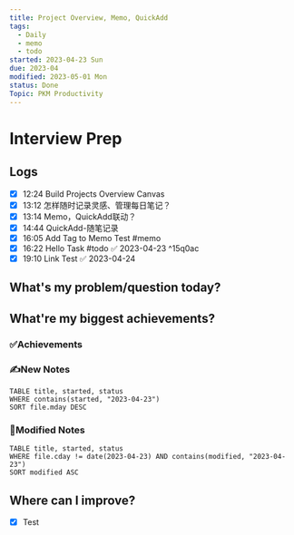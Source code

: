 ```yaml
---
title: Project Overview, Memo, QuickAdd
tags:
  - Daily
  - memo
  - todo
started: 2023-04-23 Sun
due: 2023-04
modified: 2023-05-01 Mon
status: Done
Topic: PKM Productivity
---
```

# Interview Prep
## Logs
- [x] 12:24 Build Projects Overview Canvas
- [x] 13:12 怎样随时记录灵感、管理每日笔记？
- [x] 13:14 Memo，QuickAdd联动？
- [x] 14:44 QuickAdd-随笔记录
- [x] 16:05 Add Tag to Memo Test #memo
- [x] 16:22 Hello Task #todo ✅ 2023-04-23 ^15q0ac
- [x] 19:10 Link Test ✅ 2023-04-24
## What's my problem/question today?

## What're my biggest achievements?
### ✅Achievements

### ✍️New Notes

```dataview
TABLE title, started, status
WHERE contains(started, "2023-04-23")
SORT file.mday DESC
```

### 📝Modified Notes

```dataview
TABLE title, started, status
WHERE file.cday != date(2023-04-23) AND contains(modified, "2023-04-23")
SORT modified ASC
```

## Where can I improve?




- [x] Test